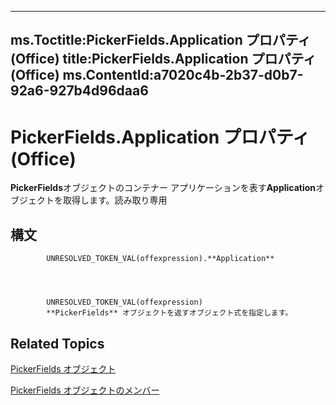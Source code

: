 

---
ms.Toctitle:PickerFields.Application プロパティ (Office)
title:PickerFields.Application プロパティ (Office)
ms.ContentId:a7020c4b-2b37-d0b7-92a6-927b4d96daa6
---
# PickerFields.Application プロパティ (Office)




**PickerFields**オブジェクトのコンテナー アプリケーションを表す**Application**オブジェクトを取得します。読み取り専用

## 構文

            UNRESOLVED_TOKEN_VAL(offexpression).**Application**




            UNRESOLVED_TOKEN_VAL(offexpression)
            **PickerFields** オブジェクトを返すオブジェクト式を指定します。



## Related Topics

[PickerFields オブジェクト](74e8f404-8b60-76f2-6fc4-6199e8b7027d.md)

[PickerFields オブジェクトのメンバー](00d73ce4-cb37-ecb6-51d3-1b1817ab961a.md)




